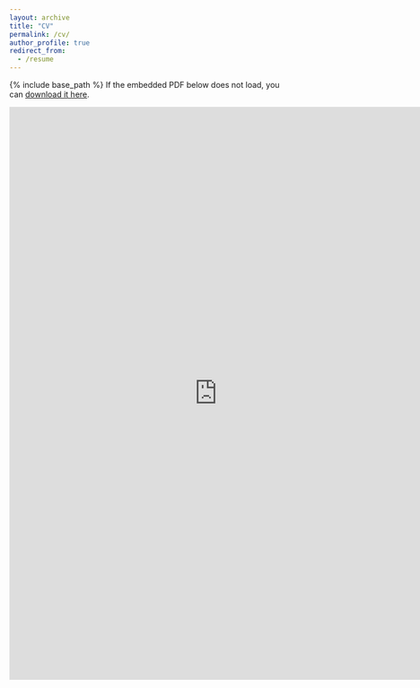 ```yaml
---
layout: archive
title: "CV"
permalink: /cv/
author_profile: true
redirect_from:
  - /resume
---
```


{% include base_path %}
If the embedded PDF below does not load, you can [download it here](/files/Petalas_CV.pdf).

<embed src="https://stamatispetalas.github.io/files/Petalas_CV.pdf#toolbar=0&navpanes=0&scrollbar=0&statusbar=0&messages=0&scrollbar=0" type="application/pdf" width="740" height="1022" />

